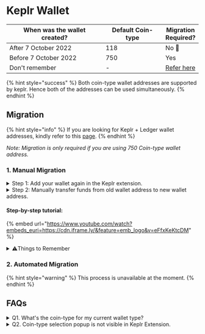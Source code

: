 # Keplr Wallet

<table><thead><tr><th width="294.66666666666663">When was the wallet created?</th><th width="172">Default Coin-type</th><th>Migration Required?</th></tr></thead><tbody><tr><td>After 7 October 2022</td><td>118 </td><td>No 🎉</td></tr><tr><td>Before 7 October 2022</td><td>750</td><td>Yes</td></tr><tr><td>Don't remember</td><td>-</td><td><a href="keplr-wallet.md#q1.-i-dont-remember-when-my-keplr-account-was-created.">Refer here</a></td></tr></tbody></table>

{% hint style="success" %}
Both coin-type wallet addresses are supported by keplr. Hence both of the addresses can be used simultaneously.
{% endhint %}

## Migration

{% hint style="info" %}
If you are looking for Keplr + Ledger wallet addresses, kindly refer to this [page](broken-reference).
{% endhint %}

_Note: Migration is only required if you are using 750 Coin-type wallet address._

### 1. Manual Migration

<details>

<summary>Step 1: Add your wallet again in the Keplr extension. </summary>

* Go to account tab and add new account

![](broken-reference)

* Select "import existing account"

![](broken-reference)

* Add your seed & press next. Wallet will be added.

![](broken-reference)

* Select the newly added wallet from the "select account" section on keplr extention and you will get a popup to select 118/750 coin-type wallet address. Select 118 coin-type wallet address. \[[Can't see popup?](keplr-wallet.md#q2.-coin-type-selection-popup-is-not-visible-in-keplr-extention)]

![](broken-reference)



</details>

<details>

<summary>Step 2: Manually transfer funds from old wallet address to new wallet address.</summary>

In Keplr Extension:

1. Copy the new/118 coin-type wallet persistence address
2. Go to old/750 coin-type wallet persistence address
3. Press "Send" and paste the new/118 coin-type wallet address. Select the full amount and hit "Send".&#x20;

Note: If you have multiple tokens in 750 coin-type wallet persistence address, you will have to repeat this step individually for all tokens.

Do you have staked $XPRT in your wallet address?

* **Immediate solution:** Unbond your XPRT and migrate to the newly created coin-type 118 wallet address. (21 days unbonding period)
* **Suggested Migration:** After the launch of the Liquid Staking Module by Iqlusion (Timeline not yet confirmed), the stake can be directly transferred to the new coin-type 118 wallet address without unbonding.

</details>

#### Step-by-step tutorial:

{% embed url="https://www.youtube.com/watch?embeds_euri=https://cdn.iframe.ly/&feature=emb_logo&v=eFfxKeKtcDM" %}

<details>

<summary>⚠️Things to Remember</summary>

1. No one from the persistence team will contact you to help you migrate your tokens.&#x20;
2. Never share your seed with anyone.&#x20;
3. Always make sure that you are using the correct and SSL enabled URL.
4. The only way to contact persistence team is by messaging on the verified [Peristence community chat on Telegram](https://t.me/PersistenceOneChat).&#x20;

</details>

### 2. Automated Migration

{% hint style="warning" %}
This process is unavailable at the moment.
{% endhint %}

## FAQs

<details>

<summary>Q1. What's the coin-type for my current wallet type?</summary>

In your keplr wallet extention

* Go to account tab and add new account

![](broken-reference)

* Select "import existing account"

![](broken-reference)

* Add your seed & press next. Wallet will be added.

![](broken-reference)

* Select the newly added wallet from the "select account" section on keplr extention and you will get a popup to select 118/750 coin-type wallet address. Select 118 coin-type wallet address. \[[Can't see popup?](keplr-wallet.md#q2.-coin-type-selection-popup-is-not-visible-in-keplr-extention)]

![](broken-reference)



</details>

<details>

<summary>Q2. Coin-type selection popup is not visible in Keplr Extension.</summary>

This means that, you already have 118 coin-type wallet address. Hence no migration is required.&#x20;

</details>
